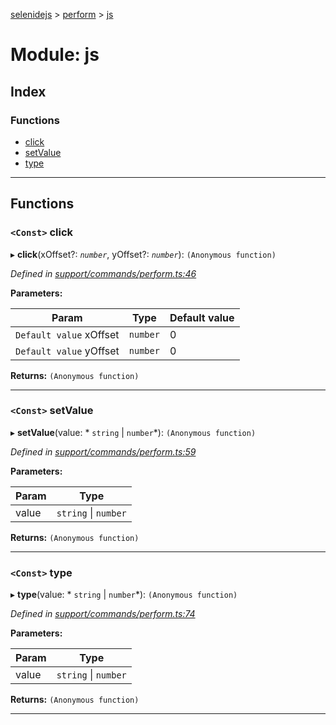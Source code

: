 [selenidejs](../README.md) > [perform](../modules/perform.md) > [js](../modules/perform.js.md)

# Module: js

## Index

### Functions

* [click](perform.js.md#click)
* [setValue](perform.js.md#setvalue)
* [type](perform.js.md#type)

---

## Functions

<a id="click"></a>

### `<Const>` click

▸ **click**(xOffset?: *`number`*, yOffset?: *`number`*): `(Anonymous function)`

*Defined in [support/commands/perform.ts:46](https://github.com/KnowledgeExpert/selenidejs/blob/master/lib/support/commands/perform.ts#L46)*

**Parameters:**

| Param | Type | Default value |
| ------ | ------ | ------ |
| `Default value` xOffset | `number` | 0 |
| `Default value` yOffset | `number` | 0 |

**Returns:** `(Anonymous function)`

___
<a id="setvalue"></a>

### `<Const>` setValue

▸ **setValue**(value: * `string` &#124; `number`*): `(Anonymous function)`

*Defined in [support/commands/perform.ts:59](https://github.com/KnowledgeExpert/selenidejs/blob/master/lib/support/commands/perform.ts#L59)*

**Parameters:**

| Param | Type |
| ------ | ------ |
| value |  `string` &#124; `number`|

**Returns:** `(Anonymous function)`

___
<a id="type"></a>

### `<Const>` type

▸ **type**(value: * `string` &#124; `number`*): `(Anonymous function)`

*Defined in [support/commands/perform.ts:74](https://github.com/KnowledgeExpert/selenidejs/blob/master/lib/support/commands/perform.ts#L74)*

**Parameters:**

| Param | Type |
| ------ | ------ |
| value |  `string` &#124; `number`|

**Returns:** `(Anonymous function)`

___


